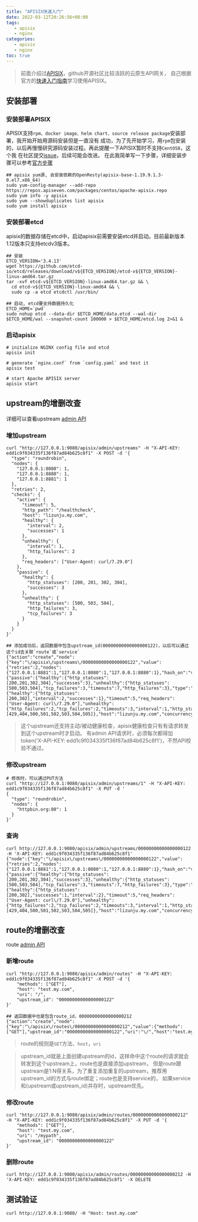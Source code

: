 ```yaml
---
title: "APISIX快速入门"
date: 2022-03-12T20:26:56+08:00
tags:
   - apisix 
   - nginx 
categories:
   - apisix 
   - nginx 
toc: true
---
```


> 前面介绍过[APISIX](https://lizj3624.github.io/post/apisix-primer/)，github开源社区比较活跃的云原生API网关，
> 自己根据官方的[快速入门指南](https://apisix.apache.org/zh/docs/apisix/getting-started)学习使用APISIX。

## 安装部署
### 安装部署APISIX
APISIX支持`rpm、docker image、helm chart、source release package`安装部署，我开始开始用源码安装但是一直没有
成功，为了先开始学习，用`rpm`包安装的，以后再慢慢研究源码安装过程。再此提醒一下APISIX暂时不支持`CentOS8`，这个我
在社区提交[issue](https://github.com/apache/apisix/issues/6462)，后续可能会改进。
在此我简单写一下步骤，详细安装步骤可以参考[官方步骤](https://github.com/apache/apisix/blob/master/docs/en/latest/how-to-build.md#installation-via-rpm-repository-centos-7)
```shell
## apisix yum源, 会安装依赖的OpenResty(apisix-base-1.19.9.1.3-0.el7.x86_64)
sudo yum-config-manager --add-repo https://repos.apiseven.com/packages/centos/apache-apisix.repo
sudo yum info -y apisix
sudo yum --showduplicates list apisix
sudo yum install apisix
```

### 安装部署etcd
apisix的数据存储在etcd中，启动apisix前需要安装etcd并启动。目前最新版本1.12版本只支持etcdv3版本。
```shell
## 安装
ETCD_VERSION='3.4.13'
wget https://github.com/etcd-io/etcd/releases/download/v${ETCD_VERSION}/etcd-v${ETCD_VERSION}-linux-amd64.tar.gz
tar -xvf etcd-v${ETCD_VERSION}-linux-amd64.tar.gz && \
  cd etcd-v${ETCD_VERSION}-linux-amd64 && \
  sudo cp -a etcd etcdctl /usr/bin/

## 启动, etcd要支持数据持久化
ETCD_HOME=`pwd`
sudo nohup etcd --data-dir $ETCD_HOME/data.etcd --wal-dir $ETCD_HOME/wal --snapshot-count 100000 > $ETCD_HOME/etcd.log 2>&1 &
```

### 启动apisix
```shell
# initialize NGINX config file and etcd
apisix init

# generate `nginx.conf` from `config.yaml` and test it
apisix test

# start Apache APISIX server
apisix start
```

## upstream的增删改查
详细可以查看upstream [admin API](https://apisix.apache.org/zh/docs/apisix/admin-api#upstream)
### 增加upstream
```shell
curl "http://127.0.0.1:9080/apisix/admin/upstreams" -H "X-API-KEY: edd1c9f034335f136f87ad84b625c8f1" -X POST -d '{
  "type": "roundrobin",
  "nodes": {
    "127.0.0.1:8080": 1,
    "127.0.0.1:8880": 1,
    "127.0.0.1:8881": 1
  },
  "retries": 2,
  "checks": {
    "active": {
      "timeout": 5,
      "http_path": "/healthcheck",
      "host": "lizunju.my.com",
      "healthy": {
        "interval": 2,
        "successes": 1
      },
      "unhealthy": {
        "interval": 1,
        "http_failures": 2
      },
      "req_headers": ["User-Agent: curl/7.29.0"]
    },
    "passive": {
      "healthy": {
        "http_statuses": [200, 201, 302, 304],
        "successes": 3
      },
      "unhealthy": {
        "http_statuses": [500, 503, 504],
        "http_failures": 3,
        "tcp_failures": 3
      }
    }
  }
}'

## 添加成功后，返回数据中包含upstream_id(00000000000000000122)，以后可以通过这个id去关联`route`或`service`
{"action":"create","node":{"key":"\/apisix\/upstreams\/00000000000000000122","value":{"retries":2,"nodes":{"127.0.0.1:8881":1,"127.0.0.1:8080":1,"127.0.0.1:8880":1},"hash_on":"vars","id":"00000000000000000122","scheme":"http","checks":{"passive":{"healthy":{"http_statuses":[200,201,302,304],"successes":3},"unhealthy":{"http_statuses":[500,503,504],"tcp_failures":3,"timeouts":7,"http_failures":3},"type":"http"},"active":{"healthy":{"http_statuses":[200,302],"interval":2,"successes":1},"timeout":5,"req_headers":["User-Agent: curl\/7.29.0"],"unhealthy":{"http_failures":2,"tcp_failures":2,"timeouts":3,"interval":1,"http_statuses":[429,404,500,501,502,503,504,505]},"host":"lizunju.my.com","concurrency":10,"http_path":"\/healthcheck","https_verify_certificate":true,"type":"http"}},"pass_host":"pass","update_time":1647059500,"type":"roundrobin","create_time":1647059500}}}
```
> 这个upstream还支持主动/被动健康检查，apisix健康检查只有有请求转发到这个upstream时才启动。
> 有admin API请求时，必须每次都得加token('X-API-KEY: edd1c9f034335f136f87ad84b625c8f1')，不然API校验不通过。

### 修改upstream
```shell
# 修改时，可以通过PUT方法
curl "http://127.0.0.1:9080/apisix/admin/upstreams/1" -H "X-API-KEY: edd1c9f034335f136f87ad84b625c8f1" -X PUT -d '
{
  "type": "roundrobin",
  "nodes": {
    "httpbin.org:80": 1
  }
}'
```
### 查询
```shell
curl http://127.0.0.1:9080/apisix/admin/upstreams/00000000000000000122  -H 'X-API-KEY: edd1c9f034335f136f87ad84b625c8f1'
{"node":{"key":"\/apisix\/upstreams\/00000000000000000122","value":{"retries":2,"nodes":{"127.0.0.1:8881":1,"127.0.0.1:8080":1,"127.0.0.1:8880":1},"hash_on":"vars","create_time":1647059500,"type":"roundrobin","pass_host":"pass","checks":{"passive":{"healthy":{"http_statuses":[200,201,302,304],"successes":3},"unhealthy":{"http_statuses":[500,503,504],"tcp_failures":3,"timeouts":7,"http_failures":3},"type":"http"},"active":{"healthy":{"http_statuses":[200,302],"successes":1,"interval":2},"timeout":5,"req_headers":["User-Agent: curl\/7.29.0"],"unhealthy":{"http_failures":2,"tcp_failures":2,"timeouts":3,"interval":1,"http_statuses":[429,404,500,501,502,503,504,505]},"host":"lizunju.my.com","concurrency":10,"http_path":"\/healthcheck","https_verify_certificate":true,"type":"http"}},"update_time":1647059500,"scheme":"http","id":"00000000000000000122"}},"action":"get","count":1}
```

## route的增删改查
route [admin API](https://apisix.apache.org/zh/docs/apisix/admin-api#route)
### 新增route
```shell
curl "http://127.0.0.1:9080/apisix/admin/routes" -H "X-API-KEY: edd1c9f034335f136f87ad84b625c8f1" -X POST -d '{
    "methods": ["GET"],
    "host": "test.my.com",
    "uri": "/",
    "upstream_id": "00000000000000000122"
}'

## 返回数据中也是包含route_id，00000000000000000212
{"action":"create","node":{"key":"\/apisix\/routes\/00000000000000000212","value":{"methods":["GET"],"upstream_id":"00000000000000000122","uri":"\/","host":"test.my.com","id":"00000000000000000212","status":1,"update_time":1647064681,"priority":0,"create_time":1647064681}}}
```
> route的规则是`GET`方法、`host`，`uri`

> upstream_id就是上面创建upstream的id，这样命中这个route的请求就会转发到这个upstream上，route也是直接添加upstream，
> 但是route跟upstream是1:N得关系，为了重复添加重复的upstream，推荐用upstream_id的方式与route绑定；route也是支持service的，
> 如果service和(upstream或upstream_id)并存时，upstream优先。

### 修改route
```shell
curl "http://127.0.0.1:9080/apisix/admin/routes/00000000000000000212" -H "X-API-KEY: edd1c9f034335f136f87ad84b625c8f1" -X PUT -d '{
    "methods": ["GET"],
    "host": "test.my.com",
    "uri": "/mypath",
    "upstream_id": "00000000000000000122"
}'
```

### 删除route
```shell
curl http://127.0.0.1:9080/apisix/admin/routes/00000000000000000212 -H 'X-API-KEY: edd1c9f034335f136f87ad84b625c8f1' -X DELETE
```

## 测试验证
```shell
curl http://127.0.0.1:9080/ -H "Host: test.my.com"
```
